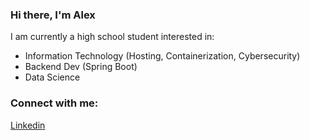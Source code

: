 ### Hi there, I'm Alex  

I am currently a high school student interested in:
- Information Technology (Hosting, Containerization, Cybersecurity)
- Backend Dev (Spring Boot)
- Data Science 

### Connect with me:
[Linkedin](https://www.linkedin.com/in/alexander-mehta-b97659220/)


